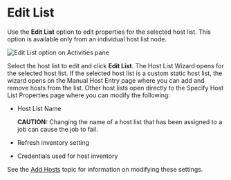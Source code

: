 # Edit List

Use the **Edit List** option to edit properties for the selected host list. This option is available
only from an individual host list node.

![Edit List option on Activities pane](/img/versioned_docs/accessanalyzer_11.6/accessanalyzer/admin/hostmanagement/actions/editlist.webp)

Select the host list to edit and click **Edit List**. The Host List Wizard opens for the selected
host list. If the selected host list is a custom static host list, the wizard opens on the Manual
Host Entry page where you can add and remove hosts from the list. Other host lists open directly to
the Specify Host List Properties page where you can modify the following:

- Host List Name

    **CAUTION:** Changing the name of a host list that has been assigned to a job can cause the job
    to fail.

- Refresh inventory setting
- Credentials used for host inventory

See the
[Add Hosts](/docs/accessanalyzer/11.6/accessanalyzer/admin/hostmanagement/actions/add.md)
topic for information on modifying these settings.
